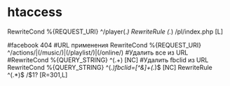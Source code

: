 # htaccess

RewriteCond %{REQUEST_URI} ^/player(.*)
RewriteRule (.*) /pl/index.php [L]


#facebook 404
#URL применения
RewriteCond %{REQUEST_URI} ^/actions/|(/music/)|(/playlist/)|(/online/)
#Удалить все из URL
#RewriteCond %{QUERY_STRING} ^(.+) [NC]
#Удалить fbclid из URL
RewriteCond %{QUERY_STRING} ^(.*)fbclid=[^&]+(.*)$ [NC]
RewriteRule ^(.*)$ /$1? [R=301,L]
